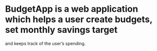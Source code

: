 # BudgetApp is a web application which helps a user create budgets, set monthly savings target
and keeps track of the user’s spending.

